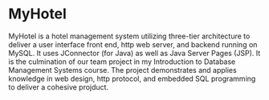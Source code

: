 # MyHotel
MyHotel is a hotel management system utilizing three-tier architecture to deliver a user interface front end, http web server, and backend running on MySQL. It uses JConnector (for Java) as well as Java Server Pages (JSP). It is the culmination of our team project in my Introduction to Database Management Systems course. The project demonstrates and applies knowledge in web design, http protocol, and embedded SQL programming to deliver a cohesive projduct.
